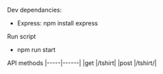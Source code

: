Dev dependancies:
- Express: npm install express 

Run script
- npm run start

API methods
|-----|------|
|get |/tshirt|
|post |/tshirt/<id>|